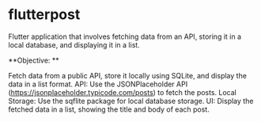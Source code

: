 # flutterpost

Flutter application that involves fetching data from an API, storing it in a local database, and displaying it in a list.

**Objective: **

Fetch data from a public API, store it locally using SQLite, and display the data in a list format.
API: Use the JSONPlaceholder API (https://jsonplaceholder.typicode.com/posts) to fetch the posts.
Local Storage: Use the sqflite package for local database storage.
UI: Display the fetched data in a list, showing the title and body of each post.
